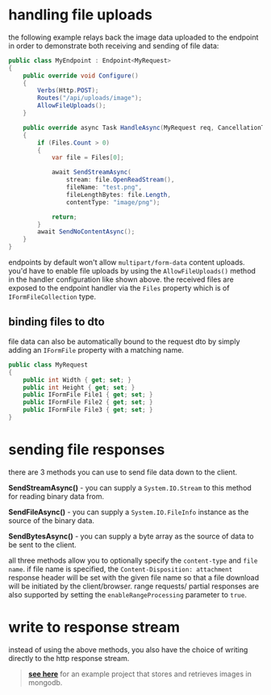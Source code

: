 # handling file uploads

the following example relays back the image data uploaded to the endpoint in order to demonstrate both receiving and sending of file data:

```csharp
public class MyEndpoint : Endpoint<MyRequest>
{
    public override void Configure()
    {
        Verbs(Http.POST);
        Routes("/api/uploads/image");
        AllowFileUploads();
    }

    public override async Task HandleAsync(MyRequest req, CancellationToken ct)
    {
        if (Files.Count > 0)
        {
            var file = Files[0];

            await SendStreamAsync(
                stream: file.OpenReadStream(),
                fileName: "test.png",
                fileLengthBytes: file.Length,
                contentType: "image/png");

            return;
        }
        await SendNoContentAsync();
    }
}
```

endpoints by default won't allow `multipart/form-data` content uploads. you'd have to enable file uploads by using the `AllowFileUploads()` method in the handler configuration like shown above. the received files are exposed to the endpoint handler via the `Files` property which is of `IFormFileCollection` type.

## binding files to dto
file data can also be automatically bound to the request dto by simply adding an `IFormFile` property with a matching name.
```csharp
public class MyRequest
{
    public int Width { get; set; }
    public int Height { get; set; }
    public IFormFile File1 { get; set; }
    public IFormFile File2 { get; set; }
    public IFormFile File3 { get; set; }
}
```

# sending file responses

there are 3 methods you can use to send file data down to the client.

**SendStreamAsync()** - you can supply a `System.IO.Stream` to this method for reading binary data from.

**SendFileAsync()** - you can supply a `System.IO.FileInfo` instance as the source of the binary data.

**SendBytesAsync()** - you can supply a byte array as the source of data to be sent to the client.

all three methods allow you to optionally specify the `content-type` and `file name`. if file name is specified, the `Content-Disposition: attachment` response header will be set with the given file name so that a file download will be initiated by the client/browser. range requests/ partial responses are also supported by setting the `enableRangeProcessing` parameter to `true`.

# write to response stream

instead of using the above methods, you also have the choice of writing directly to the http response stream.
> **[see here](https://github.com/dj-nitehawk/FastEndpoints-FileHandling-Demo)** for an example project that stores and retrieves images in mongodb.